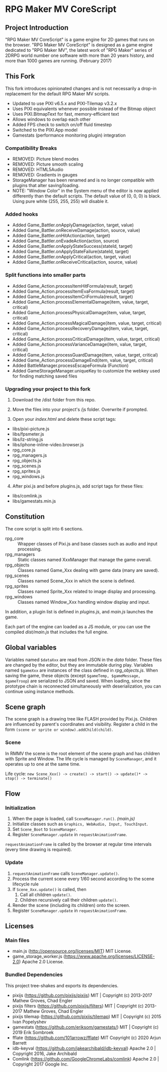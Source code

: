 # RPG Maker MV CoreScript

## Project Introduction

"RPG Maker MV CoreScript" is a game engine for 2D games that runs on the browser. "RPG Maker MV CoreScript" is designed as a game engine dedicated to "RPG Maker MV", the latest work of "RPG Maker" series of 2DRPG world number one software with more than 20 years history, and more than 1000 games are running. (February 2017)

## This Fork

This fork introduces opinionated changes and is not necessarily a drop-in replacement for the default RPG Maker MV scripts.

- Updated to use PIXI v6.5.x and PIXI-Tilemap v3.2.x
- Uses PIXI equivalents whenever possible instead of the Bitmap object
- Uses PIXI.BitmapText for fast, memory-efficient text
- Allows windows to overlap each other
- Added FPS check to switch on/off fluid timestep
- Switched to the PIXI.App model
- Gamestats (performance monitoring plugin) integration

### Compatibility Breaks

- REMOVED: Picture blend modes
- REMOVED: Picture smooth scaling
- REMOVED: HTML5Audio
- REMOVED: Gradients in gauges
- StorageManager has been renamed and is no longer compatible with plugins that alter saving/loading.
- NOTE: "Window Color" in the System menu of the editor is now applied differently than the default scripts. The default value of (0, 0, 0) is black. Using pure white (255, 255, 255) will disable it.

### Added hooks

- Added Game_Battler.onApplyDamage(action, target, value)
- Added Game_Battler.onReceiveDamage(action, source, value)
- Added Game_Battler.onHitAction(action, target)
- Added Game_Battler.onEvadeAction(action, source)
- Added Game_Battler.onApplyStateSuccess(stateId, target)
- Added Game_Battler.onApplyStateFailure(stateId, target)
- Added Game_Battler.onApplyCritical(action, target, value)
- Added Game_Battler.onReceiveCritical(action, source, value)

### Split functions into smaller parts

- Added Game_Action.processItemHitFormula(result, target)
- Added Game_Action.processItemEvaFormula(result, target)
- Added Game_Action.processItemCriFormula(result, target)
- Added Game_Action.processElementalDamage(item, value, target, critical)
- Added Game_Action.processPhysicalDamage(item, value, target, critical)
- Added Game_Action.processMagicalDamage(item, value, target, critical)
- Added Game_Action.processRecoveryDamage(item, value, target, critical)
- Added Game_Action.processCriticalDamage(item, value, target, critical)
- Added Game_Action.processVarianceDamage(item, value, target, critical)
- Added Game_Action.processGuardDamage(item, value, target, critical)
- Added Game_Action.processDamageEnd(item, value, target, critical)
- Added BattleManager.processEscapeFormula (Function)
- Added GameStorageManager.uniqueKey to customize the webkey used for finding matching saved files

### Upgrading your project to this fork

1. Download the /dist folder from this repo.

1. Move the files into your project's /js folder. Overwrite if prompted.

1. Open your _index.html_ and delete these script tags:

- libs/pixi-picture.js
- libs/fpsmeter.js
- libs/lz-string.js
- libs/iphone-inline-video.browser.js
- rpg_core.js
- rpg_managers.js
- rpg_objects.js
- rpg_scenes.js
- rpg_sprites.js
- rpg_windows.js

4. After pixi.js and before plugins.js, add script tags for these files:

- libs/comlink.js
- libs/gamestats.min.js

## Constitution

The core script is split into 6 sections.

<dl>
    <dt>rpg_core</dt>
    <dd>Wrapper classes of Pixi.js and base classes such as audio and input processing.</dd>
    <dt>rpg_managers</dt>
    <dd>Static classes named XxxManager that manage the game overall.</dd>
    <dt>rpg_objects</dt>
    <dd>Classes named Game_Xxx dealing with game data (many are saved).</dd>
    <dt>rpg_scenes</dt>
    <dd>Classes named Scene_Xxx in which the scene is defined.</dd>
    <dt>rpg_sprites</dt>
    <dd>Classes named Sprite_Xxx related to image display and processing.</dd>
    <dt>rpg_windows</dt>
    <dd>Classes named Window_Xxx handling window display and input.</dd>
</dl>

In addition, a plugin list is defined in _plugins.js_, and _main.js_ launches the game.

Each part of the engine can loaded as a JS module, or you can use the compiled _dist/main.js_ that includes the full engine.

## Global variables

Variables named `$dataXxx` are read from JSON in the _data_ folder.
These files are changed by the editor, but they are immutable during play.
Variables named `$gameXxx` are instances of the class defined in _rpg_objects.js_.
When saving the game, these objects (except `$gameTemp, $gameMessage, $gameTroop`) are serialized to JSON and saved.
When loading, since the prototype chain is reconnected simultaneously with deserialization, you can continue using instance methods.

## Scene graph

The scene graph is a drawing tree like FLASH provided by Pixi.js.
Children are influenced by parent's coordinates and visibility.
Register a child in the form `(scene or sprite or window).addChild(child)`.

### Scene

In RMMV the scene is the root element of the scene graph and has children with Sprite and Window.
The life cycle is managed by `SceneManager`, and it operates up to one at the same time.

Life cycle: `new Scene_Xxx() -> create() -> start() -> update()* -> stop() -> terminate()`

## Flow

### Initialization

1. When the page is loaded, call `SceneManager.run()`. _(main.js)_
1. Initialize classes such as `Graphics, WebAudio, Input, TouchInput`.
1. Set `Scene_Boot` to `SceneManager`.
1. Register `SceneManager.update` in `requestAnimationFrame`.

`requestAnimationFrame` is called by the browser at regular time intervals (every time drawing is required).

### Update

1. `requestAnimationFrame` calls `SceneManager.update()`.
1. Process the current scene every 1/60 second according to the scene lifecycle rule
1. If `Scene_Xxx.update()` is called, then
   1. Call all children `update()`.
   1. Children recursively call their children `update()`.
1. Render the scene (including its children) onto the screen.
1. Register `SceneManager.update` in `requestAnimationFrame`.

## Licenses

### Main files

- main.js (http://opensource.org/licenses/MIT) MIT License.
- game_storage_worker.js (https://www.apache.org/licenses/LICENSE-2.0) Apache 2.0 License.

### Bundled Dependencies

This project tree-shakes and exports its dependencies.

- pixijs (https://github.com/pixijs/pixijs) MIT | Copyright (c) 2013-2017 Mathew Groves, Chad Engler
- pixijs filters (https://github.com/pixijs/filters) MIT | Copyright (c) 2013-2017 Mathew Groves, Chad Engler
- pixijs tilemap (https://github.com/pixijs/tilemap) MIT | Copyright (c) 2015 Ivan Popelyshev
- gamestats (https://github.com/eriksom/gamestats/) MIT | Copyright (c) 2019 Erik Sombroek
- fflate (https://github.com/101arrowz/fflate) MIT Copyright (c) 2020 Arjun Barrett
- idb-keyval (https://github.com/jakearchibald/idb-keyval) Apache 2.0 | Copyright 2016, Jake Archibald
- Comlink (https://github.com/GoogleChromeLabs/comlink) Apache 2.0 | Copyright 2017 Google Inc.
